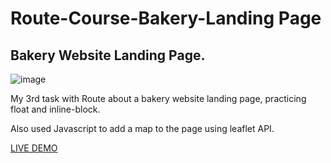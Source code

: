 # Route-Course-Bakery-Landing Page
## Bakery Website Landing Page.

![image](https://github.com/Alil0l/Route-Course-Bakery-Website-Landing-Page/assets/137832626/076f3bd5-b8b3-4cc8-af55-9c933f816732)
 
 My 3rd task with Route about a bakery website landing page, practicing float and inline-block.
 
 Also used Javascript to add a map to the page using leaflet API.  

<a href="https://alil0l.github.io/Route-Course-Bakery-Website-Landing-Page/" style="text-align: center;">LIVE DEMO</a>
